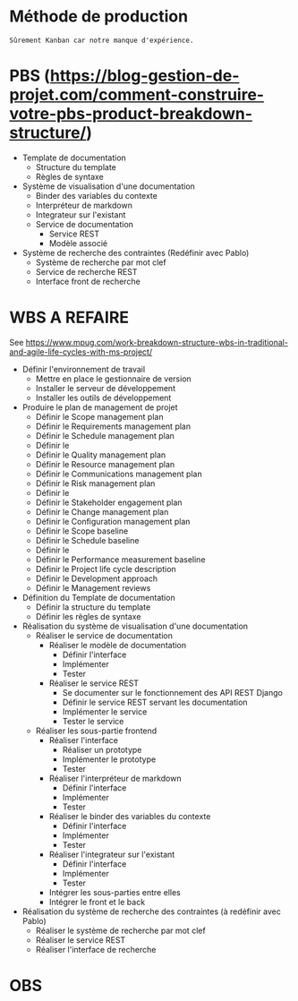 # Méthode de production
    Sûrement Kanban car notre manque d'expérience.

# PBS (https://blog-gestion-de-projet.com/comment-construire-votre-pbs-product-breakdown-structure/)

- Template de documentation
    - Structure du template
    - Règles de syntaxe
- Système de visualisation d'une documentation
    - Binder des variables du contexte
    - Interpréteur de markdown
    - Integrateur sur l'existant
    - Service de documentation
        - Service REST
        - Modèle associé
- Système de recherche des contraintes (Redéfinir avec Pablo)
    - Système de recherche par mot clef
    - Service de recherche REST
    - Interface front de recherche

# WBS A REFAIRE 
See https://www.mpug.com/work-breakdown-structure-wbs-in-traditional-and-agile-life-cycles-with-ms-project/

- Définir l'environnement de travail
    - Mettre en place le gestionnaire de version
    - Installer le serveur de développement
    - Installer les outils de développement
- Produire le plan de management de projet
    - Définir le Scope management plan
    - Définir le Requirements management plan
    - Définir le Schedule management plan
    - Définir le 
    - Définir le Quality management plan
    - Définir le Resource management plan
    - Définir le Communications management plan
    - Définir le Risk management plan
    - Définir le 
    - Définir le Stakeholder engagement plan
    - Définir le Change management plan
    - Définir le Configuration management plan
    - Définir le Scope baseline
    - Définir le Schedule baseline
    - Définir le      
    - Définir le Performance measurement baseline
    - Définir le Project life cycle description
    - Définir le Development approach
    - Définir le Management reviews
- Définition du Template de documentation
    - Définir la structure du template
    - Définir les règles de syntaxe
- Réalisation du système de visualisation d'une documentation
    - Réaliser le service de documentation
        - Réaliser le modèle de documentation
            - Définir l'interface
            - Implémenter
            - Tester
        - Réaliser le service REST
            - Se documenter sur le fonctionnement des API REST Django
            - Définir le service REST servant les documentation
            - Implémenter le service
            - Tester le service
    - Réaliser les sous-partie frontend
        - Réaliser l'interface
            - Réaliser un prototype
            - Implémenter le prototype
            - Tester
        - Réaliser l'interpréteur de markdown
            - Définir l'interface
            - Implémenter
            - Tester
        - Réaliser le binder des variables du contexte
            - Définir l'interface
            - Implémenter
            - Tester
        - Réaliser l'integrateur sur l'existant
            - Définir l'interface
            - Implémenter
            - Tester
        - Intégrer les sous-parties entre elles
        - Intégrer le front et le back
- Réalisation du système de recherche des contraintes (à redéfinir avec Pablo)
    - Réaliser le système de recherche par mot clef
    - Réaliser le service REST
    - Réaliser l'interface de recherche

# OBS
